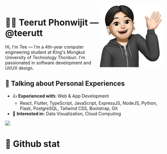 <img a="Hi!" align="right" height="200" width="200" alt="teerut's avatar" src="https://raw.githubusercontent.com/teerutt/teerutt/main/img/avatar.png"/>

# 🧑🏻 Teerut Phonwijit — @teerutt

Hi, I'm Tee — I'm a 4th-year computer engineering student at King's Mongkut University of Technology Thonburi. I'm passionated in software development and UI/UX design. 

## 💬 Talking about Personal Experiences
- 👍 **Experienced with:** Web & App Development
    - React, Flutter, TypeScript, JavaScript, ExpressJS, NodeJS, Python, Flask, PostgreSQL, Tailwind CSS, Bootstrap, Git 
- 👀 **Interested in:** Data Visualization, Cloud Computing

<img height="64" src="https://skillicons.dev/icons?i=react,flutter,ts,js,express,nodejs,nextjs,py,flask,postgres,mysql,sqlite,tailwind,bootstrap,php,html,spring,java,c,docker,redis,nginx,vite,postman,git,github,figma&perline=16" />

<a href="https://www.linkedin.com/in/teerutt/">
   <img src="https://img.shields.io/badge/LinkedIn-0077B5?style=for-the-badge&logo=linkedin&logoColor=white" alt="" />
</a>

# 🚀 Github stat
<div style="display: flex;">
  <img height="150" src="https://github-readme-stats.vercel.app/api?username=teerutt" alt="" />
  <img height="150" src="https://github-readme-stats.vercel.app/api/top-langs/?username=teerutt&layout=compact" alt="" />
</div>
